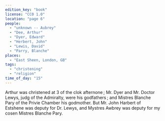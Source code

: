 ```yaml
---
edition_key: "book"
license: "CC0 1.0"
location: "page 6"
people:
  - "unknown -- Aubrey"
  - "Dee, Arthur"
  - "Dyer, Edward"
  - "Herbert, John"
  - "Lewis, David"
  - "Parry, Blanche"
places:
  - "East Sheen, London, GB"
tags:
  - "christening"
  - "religion"
time_of_day: "15"
---
```

Arthur was christened at 3 of the clok afternone ;
Mr. Dyer and Mr. Doctor Lewys, judg of the Admiralty, were his
godfathers ; and Mistres Blanche Pary of the Privie Chamber his
godmother. But Mr. John Harbert of Estshene was deputy for
Dr. Lewys, and Mystres Awbrey was deputy for my cosen Mistres
Blanche Pary.
